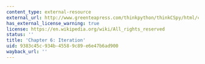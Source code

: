 ```yaml
---
content_type: external-resource
external_url: http://www.greenteapress.com/thinkpython/thinkCSpy/html/chap06.html
has_external_license_warning: true
license: https://en.wikipedia.org/wiki/All_rights_reserved
status: ''
title: 'Chapter 6: Iteration'
uid: 9383c45c-934b-4558-9c89-e6e47b6ad900
wayback_url: ''
---
```

